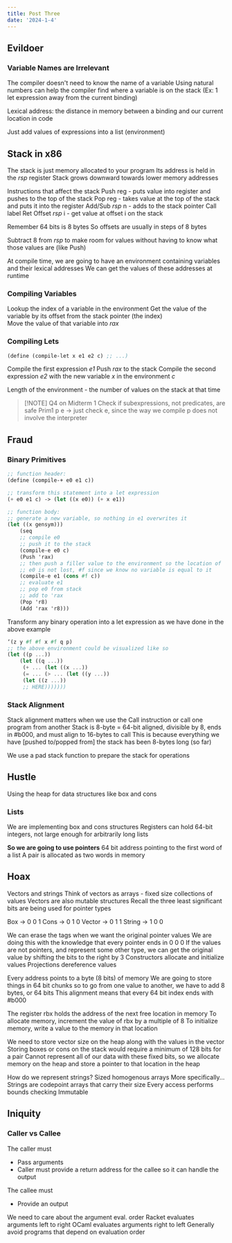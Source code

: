 ```yaml
---
title: Post Three
date: '2024-1-4'
---
```


## Evildoer

### Variable Names are Irrelevant

The compiler doesn't need to know the name of a variable
Using natural numbers can help the compiler find where a variable is on the stack
(Ex: 1 let expression away from the current binding)

Lexical address: the distance in memory between a binding and our current location in code

Just add values of expressions into a list (environment)

## Stack in x86

The stack is just memory allocated to your program
Its address is held in the _rsp_ register
Stack grows downward towards lower memory addresses

Instructions that affect the stack
Push reg - puts value into register and pushes to the top of the stack
Pop reg - takes value at the top of the stack and puts it into the register
Add/Sub _rsp_ n - adds to the stack pointer
Call label
Ret
Offset _rsp_ i - get value at offset i on the stack

Remember 64 bits is 8 bytes
So offsets are usually in steps of 8 bytes

Subtract 8 from _rsp_ to make room for values without having to know what those values are (like Push)

At compile time, we are going to have an environment containing variables and their lexical addresses
We can get the values of these addresses at runtime

### Compiling Variables

Lookup the index of a variable in the environment
Get the value of the variable by its offset from the stack pointer (the index)  
Move the value of that variable into _rax_

### Compiling Lets

```scheme
(define (compile-let x e1 e2 c) ;; ...)
```

Compile the first expression _e1_
Push _rax_ to the stack
Compile the second expression _e2_ with the new variable _x_ in the environment _c_

Length of the environment - the number of values on the stack at that time

> [!NOTE] Q4 on Midterm 1
> Check if subexpressions, not predicates, are safe
> Prim1 p e → just check e, since the way we compile p does not involve the interpreter

## Fraud

### Binary Primitives

```scheme
;; function header:
(define (compile-+ e0 e1 c))

;; transform this statement into a let expression
(+ e0 e1 c) -> (let ((x e0)) (+ x e1))

;; function body:
;; generate a new variable, so nothing in e1 overwrites it
(let ((x gensym)))
	(seq
	;; compile e0
	;; push it to the stack
	(compile-e e0 c)
	(Push 'rax)
	;; then push a filler value to the environment so the location of
	;; e0 is not lost, #f since we know no variable is equal to it
	(compile-e e1 (cons #f c))
	;; evaluate e1
	;; pop e0 from stack
	;; add to 'rax
	(Pop 'r8)
	(Add 'rax 'r8)))
```

Transform any binary operation into a let expression as we have done in the above example

```scheme
‘(z y #f #f x #f q p)
;; the above environment could be visualized like so
(let ((p ...))
	(let ((q ...))
	 (+ ... (let ((x ...))
	 (= ... (> ... (let ((y ...))
	 (let ((z ...))
	 ;; HERE)))))))
```

### Stack Alignment

Stack alignment matters when we use the Call instruction or call one program from another
Stack is 8-byte = 64-bit aligned, divisible by 8, ends in \#b000, and must align to 16-bytes to call
This is because everything we have \[pushed to/popped from\] the stack has been 8-bytes long (so far)

We use a pad stack function to prepare the stack for operations

## Hustle

Using the heap for data structures like box and cons

### Lists

We are implementing box and cons structures
Registers can hold 64-bit integers, not large enough for arbitrarily long lists

**So we are going to use pointers**
64 bit address pointing to the first word of a list
A pair is allocated as two words in memory

## Hoax

Vectors and strings
Think of vectors as arrays - fixed size collections of values
Vectors are also mutable structures
Recall the three least significant bits are being used for pointer types

Box → 0 0 1
Cons → 0 1 0
Vector → 0 1 1
String → 1 0 0

We can erase the tags when we want the original pointer values
We are doing this with the knowledge that every pointer ends in 0 0 0
If the values are not pointers, and represent some other type, we can get the original value by shifting the bits to the right by 3
Constructors allocate and initialize values
Projections dereference values

Every address points to a byte (8 bits) of memory
We are going to store things in 64 bit chunks so to go from one value to another, we have to add 8 bytes, or 64 bits
This alignment means that every 64 bit index ends with \#b000

The register rbx holds the address of the next free location in memory
To allocate memory, increment the value of rbx by a multiple of 8
To initialize memory, write a value to the memory in that location

We need to store vector size on the heap along with the values in the vector
Storing boxes or cons on the stack would require a minimum of 128 bits for a pair
Cannot represent all of our data with these fixed bits, so we allocate memory on the heap and store a pointer to that location in the heap

How do we represent strings?
Sized homogenous arrays
More specifically…
Strings are codepoint arrays that carry their size
Every access performs bounds checking
Immutable

## Iniquity

### Caller vs Callee

The caller must

- Pass arguments
- Caller must provide a return address for the callee so it can handle the output

The callee must

- Provide an output

We need to care about the argument eval. order
Racket evaluates arguments left to right
OCaml evaluates arguments right to left
Generally avoid programs that depend on evaluation order
